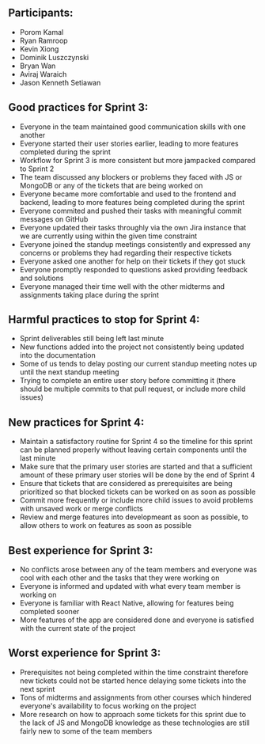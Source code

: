 ## Participants: 
- Porom Kamal
- Ryan Ramroop
- Kevin Xiong 
- Dominik Luszczynski 
- Bryan Wan 
- Aviraj Waraich 
- Jason Kenneth Setiawan

## Good practices for Sprint 3:
- Everyone in the team maintained good communication skills with one another
- Everyone started their user stories earlier, leading to more features completed during the sprint
- Workflow for Sprint 3 is more consistent but more jampacked compared to Sprint 2
- The team discussed any blockers or problems they faced with JS or MongoDB or any of the tickets that are being worked on
- Everyone became more comfortable and used to the frontend and backend, leading to more features being completed during the sprint
- Everyone commited and pushed their tasks with meaningful commit messages on GitHub
- Everyone updated their tasks throughly via the own Jira instance that we are currently using within the given time constraint
- Everyone joined the standup meetings consistently and expressed any concerns or problems they had regarding their respective tickets
- Everyone asked one another for help on their tickets if they got stuck
- Everyone promptly responded to questions asked providing feedback and solutions
- Everyone managed their time well with the other midterms and assignments taking place during the sprint

## Harmful practices to stop for Sprint 4:
- Sprint deliverables still being left last minute
- New functions added into the project not consistently being updated into the documentation
- Some of us tends to delay posting our current standup meeting notes up until the next standup meeting
- Trying to complete an entire user story before committing it (there should be multiple commits to that pull request, or include more child issues)

## New practices for Sprint 4:
- Maintain a satisfactory routine for Sprint 4 so the timeline for this sprint can be planned properly without leaving certain components until the last minute
- Make sure that the primary user stories are started and that a sufficient amount of these primary user stories will be done by the end of Sprint 4
- Ensure that tickets that are considered as prerequisites are being prioritized so that blocked tickets can be worked on as soon as possible 
- Commit more frequently or include more child issues to avoid problems with unsaved work or merge conflicts
- Review and merge features into developmeant as soon as possible, to allow others to work on features as soon as possible

## Best experience for Sprint 3:
- No conflicts arose between any of the team members and everyone was cool with each other and the tasks that they were working on
- Everyone is informed and updated with what every team member is working on
- Everyone is familiar with React Native, allowing for features being completed sooner
- More features of the app are considered done and everyone is satisfied with the current state of the project

## Worst experience for Sprint 3:
- Prerequisites not being completed within the time constraint therefore new tickets could not be started hence delaying some tickets into the next sprint
- Tons of midterms and assignments from other courses which hindered everyone's availability to focus working on the project
- More research on how to approach some tickets for this sprint due to the lack of JS and MongoDB knowledge as these technologies are still fairly new to some of the team members
